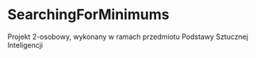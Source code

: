 # SearchingForMinimums

Projekt 2-osobowy, wykonany w ramach przedmiotu Podstawy Sztucznej Inteligencji
